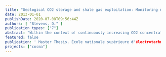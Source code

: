 ```yaml
---
title: "Geological CO2 storage and shale gas exploitation: Monitoring methods to be used for at the different project phases"
date: 2013-01-01
publishDate: 2020-07-08T09:56:44Z
authors: [ "Stevens, D." ]
publication_types: ["7"]
abstract: "Within the context of continuously increasing CO2 concentrations in the atmosphere, as well as diminishing reserves of fossil fuels, finding new ways for autarkic and “climate friendly” energy production becomes more and more important. The development of emerging subsurfaces activities like Carbone Capture and Storage, and Hydraulic Fracturation might offer new options to tackle all three of the mentioned challenges. But, carbon capture and storage (CCS) and unconventional gas exploration (“hydro-fracking”) have in common that they impact parts of the subsurface and may thus potentially have an effect on fresh water aquifers. The combination of all the most recent studies about GCS and Hydro-fracking, allows the identification of a broad panel of key parameters that can assess and indicate a groundwater contamination resulting from emerging subsurface activities. Strong emphasis needs to be put on the fact that numerous new monitoring, verification and accounting tools are being developed worldwide threw researches programs. However, actually, it seems that the most efficient monitoring and early warning network should be based on the combined used of the most suitable (site-specific) geophysics and geochemicals tools."
featured: false
publication: ' Master Thesis. École nationale supérieure d'électrotechnique, d'électronique, d'informatique, d'hydraulique et des télécommunications'
projects: ["cosma"]
---
```


